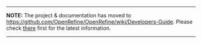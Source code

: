 
---

**NOTE:** The project & documentation has moved to https://github.com/OpenRefine/OpenRefine/wiki/Developers-Guide. Please check [there](https://github.com/OpenRefine/OpenRefine/wiki/Developers-Guide) first for the latest information.

---

